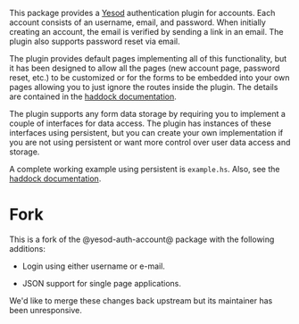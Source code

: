 This package provides a [Yesod](http://www.yesodweb.com/) authentication plugin for accounts. Each
account consists of an username, email, and password.  When initially creating an account, the email
is verified by sending a link in an email.  The plugin also supports password reset via email.

The plugin provides default pages implementing all of this functionality, but it has been designed
to allow all the pages (new account page, password reset, etc.) to be customized or for the forms to
be embedded into your own pages allowing you to just ignore the routes inside the plugin.  The
details are contained in the [haddock
documentation](http://hackage.haskell.org/package/yesod-auth-account-fork).

The plugin supports any form data storage by requiring you to implement a couple of interfaces for
data access.  The plugin has instances of these interfaces using persistent, but you can create your
own implementation if you are not using persistent or want more control over user data access and
storage.

A complete working example using persistent is
`example.hs`.  Also, see the
[haddock documentation](http://hackage.haskell.org/package/yesod-auth-account-fork).

# Fork

This is a fork of the @yesod-auth-account@ package with the
following additions:

  * Login using either username or e-mail.

  * JSON support for single page applications.

We'd like to merge these changes back upstream but its
maintainer has been unresponsive.
